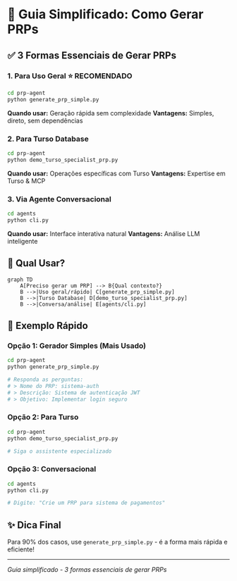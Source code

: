 # 🎯 Guia Simplificado: Como Gerar PRPs

## ✅ 3 Formas Essenciais de Gerar PRPs

### 1. **Para Uso Geral** ⭐ RECOMENDADO
```bash
cd prp-agent
python generate_prp_simple.py
```
**Quando usar:** Geração rápida sem complexidade
**Vantagens:** Simples, direto, sem dependências

### 2. **Para Turso Database** 
```bash
cd prp-agent
python demo_turso_specialist_prp.py
```
**Quando usar:** Operações específicas com Turso
**Vantagens:** Expertise em Turso & MCP

### 3. **Via Agente Conversacional**
```bash
cd agents
python cli.py
```
**Quando usar:** Interface interativa natural
**Vantagens:** Análise LLM inteligente

## 🚀 Qual Usar?

```mermaid
graph TD
    A[Preciso gerar um PRP] --> B{Qual contexto?}
    B -->|Uso geral/rápido| C[generate_prp_simple.py]
    B -->|Turso Database| D[demo_turso_specialist_prp.py]
    B -->|Conversa/análise| E[agents/cli.py]
```

## 📝 Exemplo Rápido

### Opção 1: Gerador Simples (Mais Usado)
```bash
cd prp-agent
python generate_prp_simple.py

# Responda as perguntas:
# > Nome do PRP: sistema-auth
# > Descrição: Sistema de autenticação JWT
# > Objetivo: Implementar login seguro
```

### Opção 2: Para Turso
```bash
cd prp-agent
python demo_turso_specialist_prp.py

# Siga o assistente especializado
```

### Opção 3: Conversacional
```bash
cd agents
python cli.py

# Digite: "Crie um PRP para sistema de pagamentos"
```

## ✨ Dica Final

Para 90% dos casos, use `generate_prp_simple.py` - é a forma mais rápida e eficiente!

---
*Guia simplificado - 3 formas essenciais de gerar PRPs*